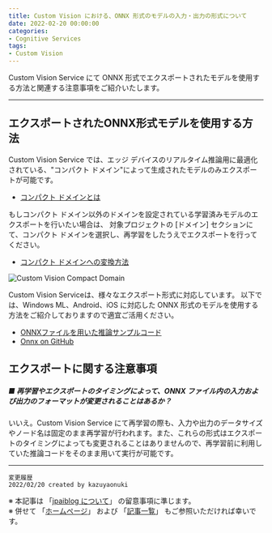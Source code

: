 ```yaml
---
title: Custom Vision における、ONNX 形式のモデルの入力・出力の形式について
date: 2022-02-20 00:00:00
categories:
- Cognitive Services
tags:
- Custom Vision
---
```

Custom Vision Service にて ONNX 形式でエクスポートされたモデルを使用する方法と関連する注意事項をご紹介いたします。
<br>
***

## エクスポートされたONNX形式モデルを使用する方法

Custom Vision Service では、エッジ デバイスのリアルタイム推論用に最適化されている、"コンパクト ドメイン"によって生成されたモデルのみエクスポートが可能です。

- [コンパクト ドメインとは](https://docs.microsoft.com/ja-jp/azure/cognitive-services/custom-vision-service/select-domain#compact-domains)

もしコンパクト ドメイン以外のドメインを設定されている学習済みモデルのエクスポートを行いたい場合は、
対象プロジェクトの [ドメイン] セクションにて、コンパクト ドメインを選択し、再学習をしたうえでエクスポートを行ってください。

- [コンパクト ドメインへの変換方法](https://docs.microsoft.com/ja-jp/azure/cognitive-services/custom-vision-service/export-your-model#convert-to-a-compact-domain)

![Custom Vision Compact Domain](https://jpaiblog.github.io/images/custom-vision-exported-onnx-format/custom-vision-compact-domain.png)

Custom Vision Serviceは、様々なエクスポート形式に対応しています。
以下では、Windows ML、Android、iOS に対応した ONNX 形式のモデルを使用する方法をご紹介しておりますので適宜ご活用ください。

- [ONNXファイルを用いた推論サンプルコード](https://github.com/Azure-Samples/cognitive-services-onnx-customvision-sample)
- [Onnx on GitHub](https://github.com/onnx/onnx)

## エクスポートに関する注意事項


##### ■ 再学習やエクスポートのタイミングによって、ONNX ファイル内の入力および出力のフォーマットが変更されることはあるか？

いいえ。Custom Vision Service にて再学習の際も、入力や出力のデータサイズやノード名は固定のまま再学習が行われます。また、これらの形式はエクスポートのタイミングによっても変更されることはありませんので、再学習前に利用していた推論コードをそのまま用いて実行が可能です。

***
`変更履歴`  
`2022/02/20 created by kazuyaonuki`  

※ 本記事は 「[jpaiblog について](https://jpaiblog.github.io/blog/2020/01/01/about-jpaiblog/)」 の留意事項に準じます。  
※ 併せて 「[ホームページ](https://jpaiblog.github.io/blog/)」 および 「[記事一覧](https://jpaiblog.github.io/blog/archives/)」 もご参照いただければ幸いです。